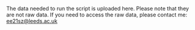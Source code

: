 The data needed to run the script is uploaded here. Please note that they are not raw data.
If you need to access the raw data, please contact me: ee21sz@leeds.ac.uk
